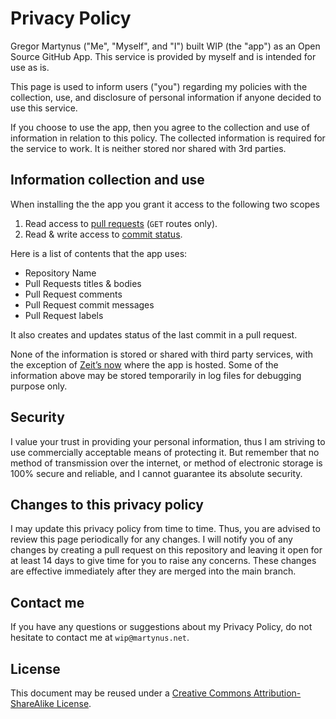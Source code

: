 # Privacy Policy

Gregor Martynus ("Me", "Myself", and "I") built WIP (the "app") as an Open Source GitHub App. This service is provided by myself and is intended for use as is.

This page is used to inform users ("you") regarding my policies with the collection, use, and disclosure of personal information if anyone decided to use this service.

If you choose to use the app, then you agree to the collection and use of information in relation to this policy. The collected information is required for the service to work. It is neither stored nor shared with 3rd parties.

## Information collection and use

When installing the the app you grant it access to the following two scopes

1. Read access to [pull requests](https://developer.github.com/v3/apps/permissions/#permission-on-statuses) (`GET` routes only).
2. Read & write access to [commit status](https://developer.github.com/v3/apps/permissions/#permission-on-statuses).

Here is a list of contents that the app uses:

- Repository Name
- Pull Requests titles & bodies
- Pull Request comments
- Pull Request commit messages
- Pull Request labels

It also creates and updates status of the last commit in a pull request.

None of the information is stored or shared with third party services, with the exception of [Zeit’s now](https://zeit.co/now) where the app is hosted. Some of the information above may be stored temporarily in log files for debugging purpose only.

## Security

I value your trust in providing your personal information, thus I am striving to use commercially acceptable means of protecting it. But remember that no method of transmission over the internet, or method of electronic storage is 100% secure and reliable, and I cannot guarantee its absolute security.

## Changes to this privacy policy

I may update this privacy policy from time to time. Thus, you are advised to review this page periodically for any changes. I will notify you of any changes by creating a pull request on this repository and leaving it open for at least 14 days to give time for you to raise any concerns. These changes are effective immediately after they are merged into the main branch.

## Contact me

If you have any questions or suggestions about my Privacy Policy, do not hesitate to contact me at `wip@martynus.net`.

## License

This document may be reused under a [Creative Commons Attribution-ShareAlike License](https://creativecommons.org/licenses/by-sa/4.0/).
